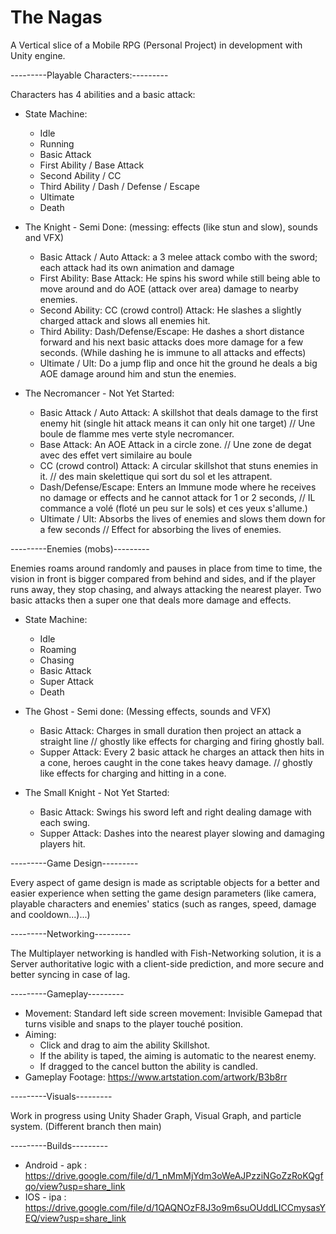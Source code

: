 # The Nagas
A Vertical slice of a Mobile RPG (Personal Project) in development with Unity engine.

---------Playable Characters:---------

Characters has 4 abilities and a basic attack:  

* State Machine:
  - Idle
  - Running
  - Basic Attack
  - First Ability / Base Attack
  - Second Ability / CC
  - Third Ability / Dash / Defense / Escape
  - Ultimate
  - Death
   
* The Knight - Semi Done: (messing: effects (like stun and slow), sounds and VFX)
  - Basic Attack / Auto Attack: a 3 melee attack combo with the sword; each attack had its own animation and damage
  - First Ability: Base Attack: He spins his sword while still being able to move around and do AOE (attack over area) damage to nearby enemies.
  - Second Ability: CC (crowd control) Attack: He slashes a slightly charged attack and slows all enemies hit. 
  - Third Ability: Dash/Defense/Escape: He dashes a short distance forward and his next basic attacks does more damage for a few seconds. (While dashing he is immune to all attacks and effects)
  - Ultimate / Ult: Do a jump flip and once hit the ground he deals a big AOE damage around him and stun the enemies.

* The Necromancer - Not Yet Started:
  - Basic Attack / Auto Attack:  A skillshot that deals damage to the first enemy hit (single hit attack means it can only hit one target) // Une boule de flamme mes verte style necromancer.
  - Base Attack: An AOE Attack in a circle zone. // Une zone de degat avec des effet vert similaire au boule
  - CC (crowd control) Attack: A circular skillshot that stuns enemies in it. // des main skelettique qui sort du sol et les attrapent.
  - Dash/Defense/Escape: Enters an Immune mode where he receives no damage or effects and he cannot attack for 1 or 2 seconds, // IL commance a volé (floté un peu sur le sols) et ces yeux s'allume.)
  - Ultimate / Ult: Absorbs the lives of enemies and slows them down for a few seconds // Effect for absorbing the lives of enemies.

---------Enemies (mobs)---------

Enemies roams around randomly and pauses in place from time to time, the vision in front is bigger compared from behind and sides, and if the player runs away, they stop chasing, and always attacking the nearest player. Two basic attacks then a super one that deals more damage and effects.

* State Machine:
  - Idle
  - Roaming
  - Chasing
  - Basic Attack
  - Super Attack
  - Death

* The Ghost - Semi done: (Messing effects, sounds and VFX)
  - Basic Attack: Charges in small duration then project an attack a straight line // ghostly like effects for charging and firing ghostly ball.
  - Supper Attack: Every 2 basic attack he charges an attack then hits in a cone, heroes caught in the cone takes heavy damage. // ghostly like effects for charging and hitting in a cone.
    
* The Small Knight - Not Yet Started:
  - Basic Attack: Swings his sword left and right dealing damage with each swing.
  - Supper Attack: Dashes into the nearest player slowing and damaging players hit.
  
---------Game Design---------

Every aspect of game design is made as scriptable objects for a better and easier experience when setting the game design parameters (like camera, playable characters and enemies' statics (such as ranges, speed, damage and cooldown...)...)

---------Networking---------

The Multiplayer networking is handled with Fish-Networking solution, it is a Server authoritative logic with a client-side prediction, and more secure and better syncing in case of lag.

---------Gameplay---------

  * Movement: Standard left side screen movement: Invisible Gamepad that turns visible and snaps to the player touché position.
  * Aiming:
    - Click and drag to aim the ability Skillshot.
    - If the ability is taped, the aiming is automatic to the nearest enemy.
    - If dragged to the cancel button the ability is candled.
  * Gameplay Footage: https://www.artstation.com/artwork/B3b8rr
  
---------Visuals---------

Work in progress using Unity Shader Graph, Visual Graph, and particle system. (Different branch then main)

---------Builds---------

* Android - apk : https://drive.google.com/file/d/1_nMmMjYdm3oWeAJPzziNGoZzRoKQgfqo/view?usp=share_link
* IOS - ipa : https://drive.google.com/file/d/1QAQNOzF8J3o9m6suOUddLICCmysasYEQ/view?usp=share_link

